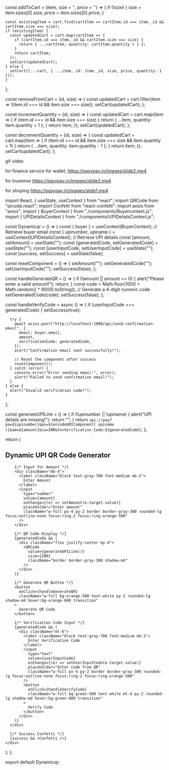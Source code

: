  const addToCart = (item, size = '', price = '') => {
    if (!size) {
      size = item.sizes[0].size;
      price = item.sizes[0].price;
    }

    const existingItem = cart.find(cartItem => cartItem.id === item._id && cartItem.size === size);
    if (existingItem) {
      const updatedCart = cart.map(cartItem => {
        if (cartItem.id === item._id && cartItem.size === size) {
          return { ...cartItem, quantity: cartItem.quantity + 1 };
        }
        return cartItem;
      });
      setCart(updatedCart);
    } else {
      setCart([...cart, { ...item, id: item._id, size, price, quantity: 1 }]);
    }
  };

  const removeFromCart = (id, size) => {
    const updatedCart = cart.filter(item => !(item.id === id && item.size === size));
    setCart(updatedCart);
  };

  const incrementQuantity = (id, size) => {
    const updatedCart = cart.map(item => {
      if (item.id === id && item.size === size) {
        return { ...item, quantity: item.quantity + 1 };
      }
      return item;
    });
    setCart(updatedCart);
  };

  const decrementQuantity = (id, size) => {
    const updatedCart = cart.map(item => {
      if (item.id === id && item.size === size && item.quantity > 1) {
        return { ...item, quantity: item.quantity - 1 };
      }
      return item;
    });
    setCart(updatedCart);
  };



gif  video

for finance service for wallet;
https://easypay.in/images/slide2.mp4

for busienss 
https://easypay.in/images/slide3.mp4

for shoping
https://easypay.in/images/slide1.mp4

import React, { useState, useContext } from "react";
import QRCode from "qrcode.react";
import Confetti from "react-confetti";
import axios from "axios";
import { BuyerContext } from "./components/Buyercontext.js";
import { UPIDetailsContext } from "./components/UPIDetailsContext.js";

const Dynamicqr = () => {
  const { buyer } = useContext(BuyerContext); // Retrieve buyer email
  const { upinumber, upiname } = useContext(UPIDetailsContext); // Retrieve UPI details
  const [amount, setAmount] = useState("");
  const [generatedCode, setGeneratedCode] = useState("");
  const [userInputCode, setUserInputCode] = useState("");
  const [success, setSuccess] = useState(false);

  const resetComponent = () => {
    setAmount("");
    setGeneratedCode("");
    setUserInputCode("");
    setSuccess(false);
  };

  const handleGenerateQR = () => {
    if (!amount || amount <= 0) {
      alert("Please enter a valid amount!");
      return;
    }
    const code = Math.floor(1000 + Math.random() * 9000).toString(); // Generate a 4-digit numeric code
    setGeneratedCode(code);
    setSuccess(false);
  };

  const handleVerifyCode = async () => {
    if (userInputCode === generatedCode) {
      setSuccess(true);

      try {
        await axios.post("http://localhost:1000/api/send-confirmation-email", {
          email: buyer.email,
          amount,
          verificationCode: generatedCode,
        });
        alert("Confirmation email sent successfully!");

        // Reset the component after success
        resetComponent();
      } catch (error) {
        console.error("Error sending email:", error);
        alert("Failed to send confirmation email!");
      }
    } else {
      alert("Invalid verification code!");
    }
  };

  const generateUPILink = () => {
    if (!upinumber || !upiname) {
      alert("UPI details are missing!");
      return "";
    }
    return `upi://pay?pa=${upinumber}&pn=${encodeURIComponent(
      upiname
    )}&am=${amount}&cu=INR&tn=Verification_Code:${generatedCode}`;
  };

  return (
    <div className="min-h-screen flex flex-col items-center justify-center bg-gray-100 p-6">
      <div className="bg-white shadow-lg rounded-lg p-8 w-full max-w-md">
        <h2 className="text-2xl font-bold text-center mb-6 text-gray-800">
          Dynamic UPI QR Code Generator
        </h2>

        {/* Input for Amount */}
        <div className="mb-4">
          <label className="block text-gray-700 font-medium mb-2">
            Enter Amount
          </label>
          <input
            type="number"
            value={amount}
            onChange={(e) => setAmount(e.target.value)}
            placeholder="Enter amount"
            className="w-full px-4 py-2 border border-gray-300 rounded-lg focus:outline-none focus:ring-2 focus:ring-orange-500"
          />
        </div>

        {/* QR Code Display */}
        {generatedCode && (
          <div className="flex justify-center my-4">
            <QRCode
              value={generateUPILink()}
              size={200}
              className="border border-gray-300 shadow-md"
            />
          </div>
        )}

        {/* Generate QR Button */}
        <button
          onClick={handleGenerateQR}
          className="w-full bg-orange-500 text-white py-2 rounded-lg shadow-md hover:bg-orange-600 transition"
        >
          Generate QR Code
        </button>

        {/* Verification Code Input */}
        {generatedCode && (
          <div className="mt-6">
            <label className="block text-gray-700 font-medium mb-2">
              Enter Verification Code
            </label>
            <input
              type="text"
              value={userInputCode}
              onChange={(e) => setUserInputCode(e.target.value)}
              placeholder="Enter code from QR"
              className="w-full px-4 py-2 border border-gray-300 rounded-lg focus:outline-none focus:ring-2 focus:ring-orange-500"
            />
            <button
              onClick={handleVerifyCode}
              className="w-full bg-green-500 text-white mt-4 py-2 rounded-lg shadow-md hover:bg-green-600 transition"
            >
              Verify Code
            </button>
          </div>
        )}
      </div>

      {/* Success Confetti */}
      {success && <Confetti />}
    </div>
  );
};

export default Dynamicqr;
